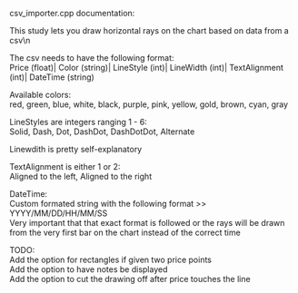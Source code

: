 csv_importer.cpp documentation:

This study lets you draw horizontal rays on the chart based on data from a csv\n

The csv needs to have the following format:  
Price (float)| Color (string)| LineStyle (int)| LineWidth (int)| TextAlignment (int)| DateTime (string)  

Available colors:  
red, green, blue, white, black, purple, pink, yellow, gold, brown, cyan, gray  

LineStyles are integers ranging 1 - 6:  
Solid, Dash, Dot, DashDot, DashDotDot, Alternate  

Linewdith is pretty self-explanatory  

TextAlignment is either 1 or 2:  
Aligned to the left, Aligned to the right  

DateTime:  
Custom formated string with the following format >> YYYY/MM/DD/HH/MM/SS  
Very important that that exact format is followed or the rays will be drawn from the very first bar on the chart instead of the correct time  

TODO:  
Add the option for rectangles if given two price points  
Add the option to have notes be displayed  
Add the option to cut the drawing off after price touches the line  


